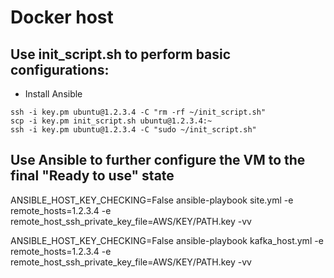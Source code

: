 # Docker host

## Use init_script.sh to perform basic configurations:
- Install Ansible

```
ssh -i key.pm ubuntu@1.2.3.4 -C "rm -rf ~/init_script.sh"
scp -i key.pm init_script.sh ubuntu@1.2.3.4:~
ssh -i key.pm ubuntu@1.2.3.4 -C "sudo ~/init_script.sh"
```

## Use Ansible to further configure the VM to the final "Ready to use" state

ANSIBLE_HOST_KEY_CHECKING=False ansible-playbook site.yml -e remote_hosts=1.2.3.4 -e remote_host_ssh_private_key_file=AWS/KEY/PATH.key -vv

ANSIBLE_HOST_KEY_CHECKING=False ansible-playbook kafka_host.yml -e remote_hosts=1.2.3.4 -e remote_host_ssh_private_key_file=AWS/KEY/PATH.key -vv
